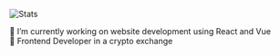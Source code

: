 ![Stats](https://github-readme-stats.vercel.app/api?username=johnkhor0216&show_icons=true&theme=cobalt) 

🔭 I’m currently working on website development using React and Vue\
🌱 Frontend Developer in a crypto exchange
